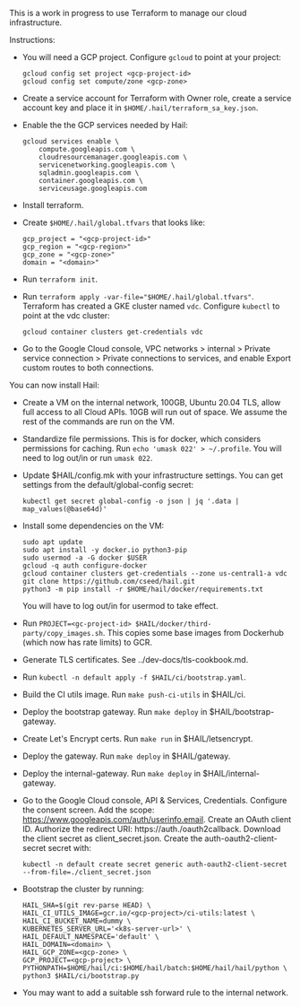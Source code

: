 This is a work in progress to use Terraform to manage our cloud
infrastructure.

Instructions:

- You will need a GCP project.  Configure `gcloud` to point at your project:

   ```
   gcloud config set project <gcp-project-id>
   gcloud config set compute/zone <gcp-zone>
   ```

- Create a service account for Terraform with Owner role, create a
  service account key and place it in
  `$HOME/.hail/terraform_sa_key.json`.

- Enable the the GCP services needed by Hail:

   ```
   gcloud services enable \
       compute.googleapis.com \
       cloudresourcemanager.googleapis.com \
       servicenetworking.googleapis.com \
       sqladmin.googleapis.com \
       container.googleapis.com \
       serviceusage.googleapis.com
   ```

- Install terraform.

- Create `$HOME/.hail/global.tfvars` that looks like:

   ```
   gcp_project = "<gcp-project-id>"
   gcp_region = "<gcp-region>"
   gcp_zone = "<gcp-zone>"
   domain = "<domain>"
   ```

- Run `terraform init`.

- Run `terraform apply -var-file="$HOME/.hail/global.tfvars"`.
  Terraform has created a GKE cluster named `vdc`.  Configure `kubectl` to point at the vdc cluster:

  ```
  gcloud container clusters get-credentials vdc
  ```

- Go to the Google Cloud console, VPC networks > internal > Private
  service connection > Private connections to services, and enable
  Export custom routes to both connections.

You can now install Hail:

- Create a VM on the internal network, 100GB, Ubuntu 20.04 TLS, allow
  full access to all Cloud APIs.  10GB will run out of space.  We
  assume the rest of the commands are run on the VM.

- Standardize file permissions.  This is for docker, which considers
  permissions for caching.  Run `echo 'umask 022' > ~/.profile`.  You
  will need to log out/in or run `umask 022`.

- Update $HAIL/config.mk with your infrastructure settings.  You can
  get settings from the default/global-config secret:

  ```
  kubectl get secret global-config -o json | jq '.data | map_values(@base64d)'
  ```

- Install some dependencies on the VM:

  ```
  sudo apt update
  sudo apt install -y docker.io python3-pip
  sudo usermod -a -G docker $USER
  gcloud -q auth configure-docker
  gcloud container clusters get-credentials --zone us-central1-a vdc
  git clone https://github.com/cseed/hail.git
  python3 -m pip install -r $HOME/hail/docker/requirements.txt
  ```

  You will have to log out/in for usermod to take effect.

- Run `PROJECT=<gc-project-id>
  $HAIL/docker/third-party/copy_images.sh`.  This copies some base
  images from Dockerhub (which now has rate limits) to GCR.

- Generate TLS certificates.  See ../dev-docs/tls-cookbook.md.

- Run `kubectl -n default apply -f $HAIL/ci/bootstrap.yaml`.

- Build the CI utils image.  Run `make push-ci-utils` in $HAIL/ci.

- Deploy the bootstrap gateway.  Run `make deploy` in
  $HAIL/bootstrap-gateway.

- Create Let's Encrypt certs. Run `make run` in $HAIL/letsencrypt.

- Deploy the gateway.  Run `make deploy` in $HAIL/gateway.

- Deploy the internal-gateway.  Run `make deploy` in $HAIL/internal-gateway.

- Go to the Google Cloud console, API & Services, Credentials.
  Configure the consent screen.  Add the scope:
  https://www.googleapis.com/auth/userinfo.email.  Create an OAuth
  client ID.  Authorize the redirect URI:
  https://auth.<domain>/oauth2callback.  Download the client secret
  as client_secret.json.  Create the auth-oauth2-client-secret secret
  with:

  ```
  kubectl -n default create secret generic auth-oauth2-client-secret --from-file=./client_secret.json
  ```

- Bootstrap the cluster by running:

  ```
  HAIL_SHA=$(git rev-parse HEAD) \
  HAIL_CI_UTILS_IMAGE=gcr.io/<gcp-project>/ci-utils:latest \
  HAIL_CI_BUCKET_NAME=dummy \
  KUBERNETES_SERVER_URL='<k8s-server-url>' \
  HAIL_DEFAULT_NAMESPACE='default' \
  HAIL_DOMAIN=<domain> \
  HAIL_GCP_ZONE=<gcp-zone> \
  GCP_PROJECT=<gcp-project> \
  PYTHONPATH=$HOME/hail/ci:$HOME/hail/batch:$HOME/hail/hail/python \
  python3 $HAIL/ci/bootstrap.py
  ```

- You may want to add a suitable ssh forward rule to the internal network.
